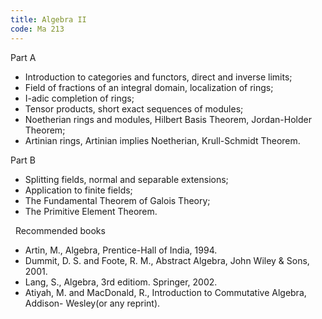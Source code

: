 ```yaml
---
title: Algebra II
code: Ma 213
---
```

Part A

* Introduction to categories and functors, direct and inverse limits;
* Field of fractions of an integral domain, localization of rings;
* I-adic completion of rings;
* Tensor products, short exact sequences of modules;
* Noetherian rings and modules, Hilbert Basis Theorem, Jordan-Holder Theorem;
* Artinian rings, Artinian implies Noetherian, Krull-Schmidt Theorem.

Part B

* Splitting fields, normal and separable extensions;
* Application to finite fields;
* The Fundamental Theorem of Galois Theory;
* The Primitive Element Theorem.

 
Recommended books

* Artin, M., Algebra, Prentice-Hall of India, 1994.
* Dummit, D. S. and Foote, R. M., Abstract Algebra, John Wiley & Sons, 2001.
* Lang, S., Algebra, 3rd editiom. Springer, 2002.
* Atiyah, M. and MacDonald, R., Introduction to Commutative Algebra, Addison-
  Wesley(or any reprint).
   

